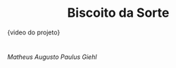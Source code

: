 <h1 align="center">Biscoito da Sorte</h1>

{video do projeto}


#

###### Matheus Augusto Paulus Giehl
